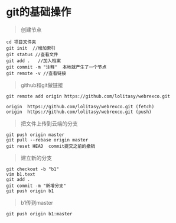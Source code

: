 # git的基础操作 # 
> 创建节点

  	cd 项目文件夹
  	git init  //增加索引
  	git status //查看文件
  	git add .   //加入档案
  	git commit -m "注释"  本地就产生了一个节点
  	git remote -v //查看链接

> github和git做链接

  	git remote add origin https://github.com/lolitasy/webrexco.git

  	origin	https://github.com/lolitasy/webrexco.git (fetch)
  	origin	https://github.com/lolitasy/webrexco.git (push)

> 把文件上传到云端的分支

  	git push origin master
  	git pull --rebase origin master
  	git reset HEAD  commit提交之前的撤销

> 建立新的分支

  	git checkout -b "b1"
  	vim b1.text
  	git add .
  	git commit -m "新增分支"
  	git push origin b1

> b1传到master

  	git push origin b1:master

